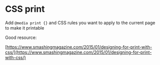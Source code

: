 # CSS print

Add `@media print {}` and CSS rules you want to apply to the current page to make it printable 

Good resource: 

[https://www.smashingmagazine.com/2015/01/designing-for-print-with-css/](https://www.smashingmagazine.com/2015/01/designing-for-print-with-css/)

